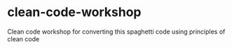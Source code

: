 # clean-code-workshop
Clean code workshop for converting this spaghetti code using principles of clean code
